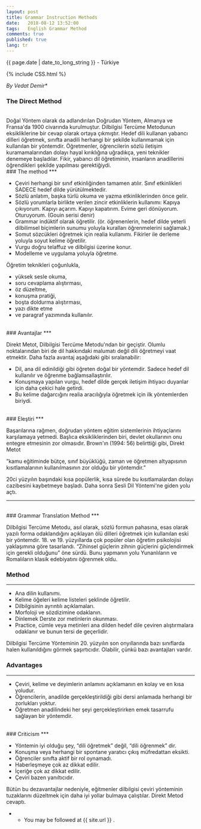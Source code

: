 ```yaml
---
layout: post
title: Grammar Instruction Methods
date:   2018-08-12 13:52:00
tags:   English Grammar Method
comments: true
published: true
lang: tr
---
```



<p class="meta">{{ page.date | date_to_long_string }} - Türkiye</p>

{% include CSS.html %}

_By Vedat Demir*_

### The Direct Method

<br>
	<i class="fas fa-paragraph fa-2x"></i>  Doğal Yöntem olarak da adlandırılan Doğrudan Yöntem, Almanya ve Fransa'da 1900 civarında kurulmuştur. Dilbilgisi Tercüme Metodunun eksikliklerine bir cevap olarak ortaya çıkmıştır. Hedef dili kullanan yabancı dilleri öğretmek, sınıfta anadili herhangi bir şekilde kullanmamak için kullanılan bir yöntemdir. Öğretmenler, öğrencilerin sözlü iletişim kuramamalarından dolayı hayal kırıklığına uğradıkça, yeni teknikler denemeye başladılar. Fikir, yabancı dil öğretiminin, insanların anadillerini öğrendikleri şekilde yapılması gerektiğiydi.
<br>
### The method
***

- Çeviri herhangi bir sınıf etkinliğinden tamamen atılır. Sınıf etkinlikleri SADECE hedef dilde yürütülmektedir. 
- Sözlü anlatım, başka türlü okuma ve yazma etkinliklerinden önce gelir. 
- Sözlü yorumlarla birlikte verilen zincir etkinliklerin kullanımı: Kapıya çıkıyorum. Kapıyı açarım. Kapıyı kapatırım. Evime geri dönüyorum. Oturuyorum. (Gouin serisi denir) 
- Grammar indüktif olarak öğretilir. (ör. öğrenenlerin, hedef dilde yeterli dilbilimsel biçimlerin sunumu yoluyla kuralları öğrenmelerini sağlamak.) 
- Somut sözcükleri öğretmek için realia kullanımı. Fikirler ile derleme yoluyla soyut kelime öğretilir. 
- Vurgu doğru telaffuz ve dilbilgisi üzerine konur. 
- Modelleme ve uygulama yoluyla öğretme.

Öğretim teknikleri çoğunlukla,

- yüksek sesle okuma, 
- soru cevaplama alıştırması, 
- öz düzeltme, 
- konuşma pratiği, 
- boşta doldurma alıştırması, 
- yazı dikte etme
- ve paragraf yazımında kullanılır.

<br>
### Avantajlar
***

Direkt Metot, Dilbilgisi Tercüme Metodu'ndan bir geçiştir. Olumlu noktalarından biri de dil hakkındaki malumatı değil dili öğretmeyi vaat etmektir. Daha fazla avantaj aşağıdaki gibi sıralanabilir: 

- Dil, ana dil edinildiği gibi öğreten doğal bir yöntemdir. Sadece hedef dil kullanılır ve öğrenme bağlamsallaştırılır. 
- Konuşmaya yapılan vurgu, hedef dilde gerçek iletişim ihtiyacı duyanlar için daha çekici hale getirdi. 
- Bu kelime dağarcığını realia aracılığıyla öğretmek için ilk yöntemlerden biriydi.
<br>
### Eleştiri
***

Başarılarına rağmen, doğrudan yöntem eğitim sistemlerinin ihtiyaçlarını karşılamaya yetmedi. Başlıca eksikliklerinden biri, devlet okullarının onu entegre etmesinin zor olmasıdır. Brown'ın (1994: 56) belirttiği gibi, Direkt Metot 

”kamu eğitiminde bütçe, sınıf büyüklüğü, zaman ve öğretmen altyapısının kısıtlamalarının kullanılmasının zor olduğu bir yöntemdir.”

 20ci yüzyılın başındaki kısa popülerlik, kısa sürede bu kısıtlamalardan dolayı cazibesini kaybetmeye başladı. Daha sonra Sesli Dil Yöntemi'ne giden yolu açtı.
<hr>
<br>
### Grammar Translation Method
***

Dilbilgisi Tercüme Metodu, asıl olarak, sözlü formun pahasına, esas olarak yazılı forma odaklandığını açıklayan ölü dilleri öğretmek için kullanılan eski bir yöntemdir. 18. ve 19. yüzyıllarda çok popüler olan öğretim psikolojisi yaklaşımına göre tasarlandı. “Zihinsel güçlerin zihnin güçlerini güçlendirmek için gerekli olduğunu” öne sürdü. Bunu yapmanın yolu Yunanlıların ve Romalıların klasik edebiyatını öğrenmek oldu.
<br>
### Method
***

- Ana dilin kullanımı. 
- Kelime öğeleri kelime listeleri şeklinde öğretilir. 
- Dilbilgisinin ayrıntılı açıklamaları. 
- Morfoloji ve sözdizimine odaklanın. 
- Dinlemek Derste zor metinlerin okunması. 
- Practice, cümle veya metinleri ana dilden hedef dile çeviren alıştırmalara odaklanır ve bunun tersi de geçerlidir. 

Dilbilgisi Tercüme Yönteminin 20. yüzyılın son onyıllarında bazı sınıflarda halen kullanıldığını görmek şaşırtıcıdır. Olabilir, çünkü bazı avantajları vardır.
<br>
### Advantages
***
- Çeviri, kelime ve deyimlerin anlamını açıklamanın en kolay ve en kısa yoludur. 
- Öğrencilerin, anadilde gerçekleştirildiği gibi dersi anlamada herhangi bir zorlukları yoktur. 
- Öğretmen anadilindeki her şeyi gerçekleştirirken emek tasarrufu sağlayan bir yöntemdir.
<br>
### Criticism
***

- Yöntemin iyi olduğu şey, “dili öğretmek” değil, “dili öğrenmek” dir. 
- Konuşma veya herhangi bir spontane yaratıcı çıkış müfredattan eksikti. 
- Öğrenciler sınıfta aktif bir rol oynamadı. 
- Haberleşmeye çok az dikkat edilir. 
- İçeriğe çok az dikkat edilir. 
- Çeviri bazen yanıltıcıdır. 

Bütün bu dezavantajlar nedeniyle, eğitmenler dilbilgisi çeviri yönteminin tuzaklarını düzeltmek için daha iyi yollar bulmaya çalıştılar. Direkt Metod cevaptı.

* * You may be followed at {{ site.url }} .

<style>
img {
 display: block;
}

img.wrap {
 max-width: 50%;
 margin: 30px 0px;
}

img.align-left {
 float: left;
 margin-right: 30px;
}

img.align-right {
 float: right;
 margin-left: 30px;
}

.clearfix:after {
  content: "";
  display: table;
  clear: both;
}


.function_words {
    margin: 0;
    padding: .3rem;
    background-color: #eee;
    font: 1rem 'Fira Sans', sans-serif;
    display: block;
    color: #00aacd;
    text-align: left
    float: left;
    margin-right: 30px;
}

.function_words1 > p {
    margin: .5rem;
    padding: .3rem;
    font-size: 0.9rem;
}
.function_words2 > p {
    margin: 0;
    padding: .3rem;
    font-size: 0.9rem;text-align: left
    float: left;
    margin-right: 30px;
}
</style>
